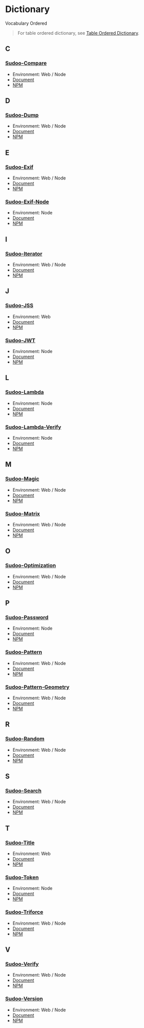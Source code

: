 # Dictionary

Vocabulary Ordered

> For table ordered dictionary, see [Table Ordered Dictionary](./table).

## C

### [Sudoo-Compare](//github.com/SudoDotDog/Sudoo-Compare)

-   Environment: Web / Node
-   [Document](//compare.sudo.dog)
-   [NPM](//www.npmjs.com/package/@sudoo/compare)

## D

### [Sudoo-Dump](//github.com/SudoDotDog/Sudoo-Dump)

-   Environment: Web / Node
-   [Document](//dump.sudo.dog)
-   [NPM](//www.npmjs.com/package/@sudoo/dump)

## E

### [Sudoo-Exif](//github.com/SudoDotDog/Sudoo-Exif)

-   Environment: Web / Node
-   [Document](//exif.sudo.dog)
-   [NPM](//www.npmjs.com/package/@sudoo/exif)

### [Sudoo-Exif-Node](//github.com/SudoDotDog/Sudoo-Exif-Node)

-   Environment: Node
-   [Document](//exif-node.sudo.dog)
-   [NPM](//www.npmjs.com/package/@sudoo/exif-node)

## I

### [Sudoo-Iterator](//github.com/SudoDotDog/Sudoo-Iterator)

-   Environment: Web / Node
-   [Document](//iterator.sudo.dog)
-   [NPM](//www.npmjs.com/package/@sudoo/iterator)

## J

### [Sudoo-JSS](//github.com/SudoDotDog/Sudoo-JSS)

-   Environment: Web
-   [Document](//jss.sudo.dog)
-   [NPM](//www.npmjs.com/package/@sudoo/jss)

### [Sudoo-JWT](//github.com/SudoDotDog/Sudoo-JWT)

-   Environment: Node
-   [Document](//jwt.sudo.dog)
-   [NPM](//www.npmjs.com/package/@sudoo/jwt)

## L

### [Sudoo-Lambda](//github.com/SudoDotDog/Sudoo-Lambda)

-   Environment: Node
-   [Document](//lambda.sudo.dog)
-   [NPM](//www.npmjs.com/package/@sudoo/lambda)

### [Sudoo-Lambda-Verify](//github.com/SudoDotDog/Sudoo-Lambda-Verify)

-   Environment: Node
-   [Document](//lambda-verify.sudo.dog)
-   [NPM](//www.npmjs.com/package/@sudoo/lambda-verify)

## M

### [Sudoo-Magic](//github.com/SudoDotDog/Sudoo-Magic)

-   Environment: Web / Node
-   [Document](//magic.sudo.dog)
-   [NPM](//www.npmjs.com/package/@sudoo/magic)

### [Sudoo-Matrix](//github.com/SudoDotDog/Sudoo-Matrix)

-   Environment: Web / Node
-   [Document](//matrix.sudo.dog)
-   [NPM](//www.npmjs.com/package/@sudoo/matrix)

## O

### [Sudoo-Optimization](//github.com/SudoDotDog/Sudoo-Optimization)

-   Environment: Web / Node
-   [Document](//optimization.sudo.dog)
-   [NPM](//www.npmjs.com/package/@sudoo/optimization)

## P

### [Sudoo-Password](//github.com/SudoDotDog/Sudoo-Password)

-   Environment: Node
-   [Document](//password.sudo.dog)
-   [NPM](//www.npmjs.com/package/@sudoo/password)

### [Sudoo-Pattern](//github.com/SudoDotDog/Sudoo-Pattern)

-   Environment: Web / Node
-   [Document](//pattern.sudo.dog)
-   [NPM](//www.npmjs.com/package/@sudoo/pattern)

### [Sudoo-Pattern-Geometry](//github.com/SudoDotDog/Sudoo-Pattern-Geometry)

-   Environment: Web / Node
-   [Document](//pattern-geometry.sudo.dog)
-   [NPM](//www.npmjs.com/package/@sudoo/pattern-geometry)

## R

### [Sudoo-Random](//github.com/SudoDotDog/Sudoo-Random)

-   Environment: Web / Node
-   [Document](//random.sudo.dog)
-   [NPM](//www.npmjs.com/package/@sudoo/random)

## S

### [Sudoo-Search](//github.com/SudoDotDog/Sudoo-Search)

-   Environment: Web / Node
-   [Document](//search.sudo.dog)
-   [NPM](//www.npmjs.com/package/@sudoo/search)

## T

### [Sudoo-Title](//github.com/SudoDotDog/Sudoo-Title)

-   Environment: Web
-   [Document](//title.sudo.dog)
-   [NPM](//www.npmjs.com/package/@sudoo/title)

### [Sudoo-Token](//github.com/SudoDotDog/Sudoo-Token)

-   Environment: Node
-   [Document](//token.sudo.dog)
-   [NPM](//www.npmjs.com/package/@sudoo/token)

### [Sudoo-Triforce](//github.com/SudoDotDog/Sudoo-Triforce)

-   Environment: Web / Node
-   [Document](//triforce.sudo.dog)
-   [NPM](//www.npmjs.com/package/@sudoo/triforce)

## V

### [Sudoo-Verify](//github.com/SudoDotDog/Sudoo-Verify)

-   Environment: Web / Node
-   [Document](//verify.sudo.dog)
-   [NPM](//www.npmjs.com/package/@sudoo/verify)

### [Sudoo-Version](//github.com/SudoDotDog/Sudoo-Version)

-   Environment: Web / Node
-   [Document](//version.sudo.dog)
-   [NPM](//www.npmjs.com/package/@sudoo/version)
